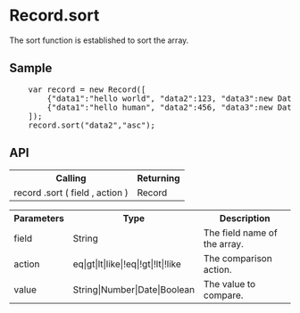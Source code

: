 <H1>Record.sort</H1>

The sort function is established to sort the array.

<h2>Sample</h2>
<pre>
	var record = new Record([
		{"data1":"hello world", "data2":123, "data3":new Date("2016/12/13") },
		{"data1":"hello human", "data2":456, "data3":new Date("2016/12/14") }
	]);
	record.sort("data2","asc");
</pre>

<h2>API</h2>

<table>
<tr><th>Calling</th><th>Returning</th></tr>
<tr><td>record .sort ( field , action )</td><td>Record</td></tr>
</table>

<table>
<tr><th>Parameters</th><th>Type</th><th>Description</th></tr>
<tr><td>field</td><td>String</td><td>The field name of the array.</td></tr>
<tr><td>action</td><td>eq|gt|lt|like|!eq|!gt|!lt|!like</td><td>The comparison action.</td></tr>
<tr><td>value</td><td>String|Number|Date|Boolean</td><td>The value to compare.</td></tr>
</table>

